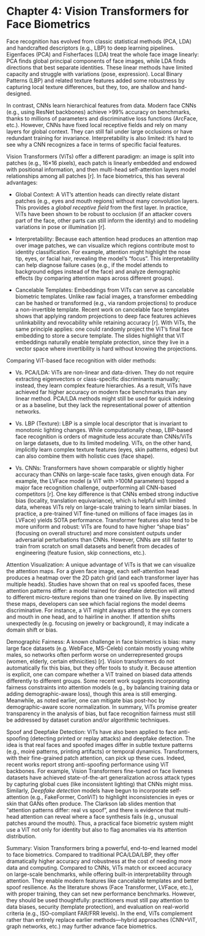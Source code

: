 # **Chapter 4: Vision Transformers for Face Biometrics**

Face recognition has evolved from classic statistical methods (PCA, LDA) and handcrafted descriptors (e.g., LBP) to deep learning pipelines. Eigenfaces (PCA) and Fisherfaces (LDA) treat the whole face image linearly: PCA finds global principal components of face images, while LDA finds directions that best separate identities. These linear methods have limited capacity and struggle with variations (pose, expression). Local Binary Patterns (LBP) and related texture features added some robustness by capturing local texture differences, but they, too, are shallow and hand-designed.

In contrast, CNNs learn hierarchical features from data. Modern face CNNs (e.g., using ResNet backbones) achieve \>99% accuracy on benchmarks, thanks to millions of parameters and discriminative loss functions (ArcFace, etc.). However, CNNs have fixed local receptive fields and rely on many layers for global context. They can still fail under large occlusions or have redundant training for invariance. Interpretability is also limited: it’s hard to see why a CNN recognizes a face in terms of specific facial features.

Vision Transformers (ViTs) offer a different paradigm: an image is split into patches (e.g., 16×16 pixels), each patch is linearly embedded and endowed with positional information, and then multi-head self-attention layers model relationships among all patches \[r\]. In face biometrics, this has several advantages:

* Global Context: A ViT’s attention heads can directly relate distant patches (e.g., eyes and mouth regions) without many convolution layers. This provides a *global receptive field* from the first layer. In practice, ViTs have been shown to be robust to occlusion (if an attacker covers part of the face, other parts can still inform the identity) and to modeling variations in pose or illumination \[r\].

* Interpretability: Because each attention head produces an attention map over image patches, we can visualize which regions contribute most to identity classification. For example, attention might highlight the nose tip, eyes, or facial hair, revealing the model’s “focus”. This interpretability can help diagnose failure cases (e.g., if the model attends to background edges instead of the face) and analyze demographic effects (by comparing attention maps across different groups).

* Cancelable Templates: Embeddings from ViTs can serve as cancelable biometric templates. Unlike raw facial images, a transformer embedding can be hashed or transformed (e.g., via random projections) to produce a non-invertible template. Recent work on cancelable face templates shows that applying random projections to deep face features achieves unlinkability and revocability while retaining accuracy \[r\]. With ViTs, the same principle applies: one could randomly project the ViT’s final face embedding to store a secure template. The slides highlight that ViT embeddings naturally enable template protection, since they live in a vector space where invertibility is hard without knowing the projections.

Comparing ViT-based face recognition with older methods:

* Vs. PCA/LDA: ViTs are non-linear and data-driven. They do not require extracting eigenvectors or class-specific discriminants manually; instead, they learn complex feature hierarchies. As a result, ViTs have achieved far higher accuracy on modern face benchmarks than any linear method. PCA/LDA methods might still be used for quick indexing or as a baseline, but they lack the representational power of attention networks.

* Vs. LBP (Texture): LBP is a simple local descriptor that is invariant to monotonic lighting changes. While computationally cheap, LBP-based face recognition is orders of magnitude less accurate than CNNs/ViTs on large datasets, due to its limited modeling. ViTs, on the other hand, implicitly learn complex texture features (eyes, skin patterns, edges) but can also combine them with holistic cues (face shape).

* Vs. CNNs: Transformers have shown comparable or slightly higher accuracy than CNNs on large-scale face tasks, given enough data. For example, the LVFace model (a ViT with \>100M parameters) topped a major face recognition challenge, outperforming all CNN-based competitors \[r\]. One key difference is that CNNs embed strong inductive bias (locality, translation equivariance), which is helpful with limited data, whereas ViTs rely on large-scale training to learn similar biases. In practice, a pre-trained ViT fine-tuned on millions of face images (as in LVFace) yields SOTA performance. Transformer features also tend to be more uniform and robust: ViTs are found to have higher “shape bias” (focusing on overall structure) and more consistent outputs under adversarial perturbations than CNNs. However, CNNs are still faster to train from scratch on small datasets and benefit from decades of engineering (feature fusion, skip connections, etc.).

Attention Visualization: A unique advantage of ViTs is that we can visualize the attention maps. For a given face image, each self-attention head produces a heatmap over the 2D patch grid (and each transformer layer has multiple heads). Studies have shown that on real vs spoofed faces, these attention patterns differ: a model trained for deepfake detection will attend to different micro-texture regions than one trained on live. By inspecting these maps, developers can see which facial regions the model deems discriminative. For instance, a ViT might always attend to the eye corners and mouth in one head, and to hairline in another. If attention shifts unexpectedly (e.g. focusing on jewelry or background), it may indicate a domain shift or bias.

Demographic Fairness: A known challenge in face biometrics is bias: many large face datasets (e.g. WebFace, MS-Celeb) contain mostly young white males, so networks often perform worse on underrepresented groups (women, elderly, certain ethnicities) \[r\]. Vision transformers do not automatically fix this bias, but they offer tools to study it. Because attention is explicit, one can compare whether a ViT trained on biased data attends differently to different groups. Some recent work suggests incorporating fairness constraints into attention models (e.g., by balancing training data or adding demographic-aware loss), though this area is still emerging. Meanwhile, as noted earlier, one can mitigate bias post-hoc by demographic-aware score normalization. In summary, ViTs promise greater transparency in the analysis of bias, but face recognition fairness must still be addressed by dataset curation and/or algorithmic techniques.

Spoof and Deepfake Detection: ViTs have also been applied to face anti-spoofing (detecting printed or replay attacks) and deepfake detection. The idea is that real faces and spoofed images differ in subtle texture patterns (e.g., moiré patterns, printing artifacts) or temporal dynamics. Transformers, with their fine-grained patch attention, can pick up these cues. Indeed, recent works report strong anti-spoofing performance using ViT backbones. For example, Vision Transformers fine-tuned on face liveness datasets have achieved state-of-the-art generalization across attack types by capturing global cues (like inconsistent lighting) that CNNs might miss. Similarly, *Deepfake detection* models have begun to incorporate self-attention (e.g., FakeFormer, ConViT) to highlight inconsistencies in eyes or skin that GANs often produce. The Clarkson lab slides mention that “attention patterns differ: real vs spoof”, and there is evidence that multi-head attention can reveal where a face synthesis fails (e.g., unusual patches around the mouth). Thus, a practical face biometric system might use a ViT not only for identity but also to flag anomalies via its attention distribution.

Summary: Vision Transformers bring a powerful, end-to-end learned model to face biometrics. Compared to traditional PCA/LDA/LBP, they offer dramatically higher accuracy and robustness at the cost of needing more data and computing. Compared to CNNs, ViTs match or exceed accuracy on large-scale benchmarks, while offering built-in interpretability through attention. They enable modern features like cancelable templates and better spoof resilience. As the literature shows (Face Transformer, LVFace, etc.), with proper training, they can set new performance benchmarks. However, they should be used thoughtfully: practitioners must still pay attention to data biases, security (template protection), and evaluation on real-world criteria (e.g., ISO-compliant FAR/FRR levels). In the end, ViTs complement rather than entirely replace earlier methods—hybrid approaches (CNN+ViT, graph networks, etc.) may further advance face biometrics.
